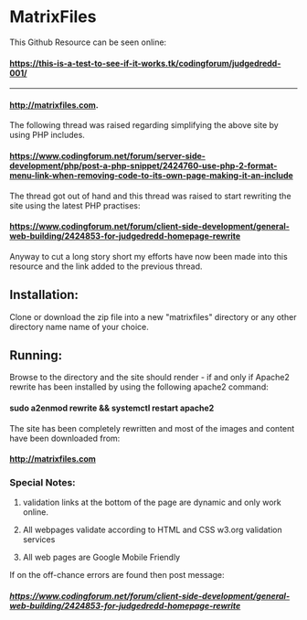 # MatrixFiles

This Github Resource can be seen online:

#### https://this-is-a-test-to-see-if-it-works.tk/codingforum/judgedredd-001/

<hr>

#### http://matrixfiles.com. 

The following thread was raised regarding simplifying the above site by using PHP includes.

#### https://www.codingforum.net/forum/server-side-development/php/post-a-php-snippet/2424760-use-php-2-format-menu-link-when-removing-code-to-its-own-page-making-it-an-include

The thread got out of hand and this thread was raised to start rewriting the site using the latest PHP practises:

#### https://www.codingforum.net/forum/client-side-development/general-web-building/2424853-for-judgedredd-homepage-rewrite

Anyway to cut a long story short my efforts have now been made into this resource and the link added to the previous thread.


## Installation:
Clone or download the zip file into a new "matrixfiles" directory or any other directory name name of your choice. 

## Running:
Browse to the directory and the site should render - if and only if Apache2 rewrite has been installed  by using the following apache2 command:

#### sudo a2enmod rewrite && systemctl restart apache2


The site has been completely rewritten and most of the images and content have been downloaded from:

#### http://matrixfiles.com

### Special Notes:

1. validation links at the bottom of the page are dynamic and only work online.

2. All webpages validate according to HTML and CSS w3.org validation services

3. All web pages are Google Mobile Friendly

If on the off-chance errors are found then post message:

##### https://www.codingforum.net/forum/client-side-development/general-web-building/2424853-for-judgedredd-homepage-rewrite


